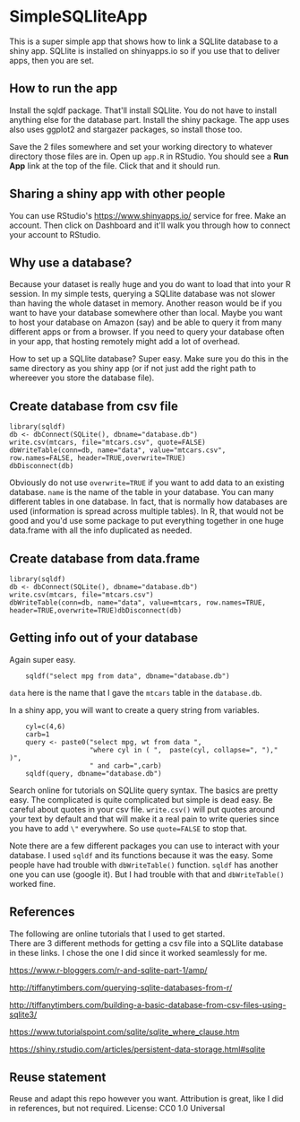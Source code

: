 # SimpleSQLliteApp

This is a super simple app that shows how to link a SQLlite database to a shiny app.  SQLlite is installed on shinyapps.io
so if you use that to deliver apps, then you are set.  

## How to run the app

Install the sqldf package.  That'll install SQLlite.  You do not have to install anything else for the database part.  Install the shiny package.  The app uses also uses ggplot2 and stargazer packages, so install those too.

Save the 2 files somewhere and set your working directory to whatever directory those files are in.  Open up `app.R` in RStudio.  You should see a **Run App** link at the top of the file.  Click that and it should run.  

## Sharing a shiny app with other people

You can use RStudio's https://www.shinyapps.io/ service for free.  Make an account.  Then click on Dashboard and it'll walk you through how to connect your account to RStudio.

## Why use a database?

Because your dataset  is really huge and you do
want to load that into your R session.  In my simple tests, querying a SQLlite database was not slower than having the whole dataset
in memory.  Another reason would be if you want to have your database somewhere other than local.  Maybe you want to host your 
database on Amazon (say) and be able to query it from many different apps or from a browser.  If you need to query your database often in your app, that hosting remotely might add a lot of overhead.

How to set up a SQLlite database?  Super easy. Make sure you do this in the same directory as you shiny app (or if not just add 
the right path to whereever you store the database file).

## Create database from csv file
```
library(sqldf)
db <- dbConnect(SQLite(), dbname="database.db")
write.csv(mtcars, file="mtcars.csv", quote=FALSE)
dbWriteTable(conn=db, name="data", value="mtcars.csv", row.names=FALSE, header=TRUE,overwrite=TRUE)
dbDisconnect(db)
```
Obviously do not use `overwrite=TRUE` if you want to add data to an existing database.  `name` is the name of the table in your 
database.  You can many different tables in one database.  In fact, that is normally how databases are used (information is spread
across multiple tables).  In R, that would not be good and you'd use some package to put everything together in one huge data.frame
with all the info duplicated as needed.

## Create database from data.frame
```
library(sqldf)
db <- dbConnect(SQLite(), dbname="database.db")
write.csv(mtcars, file="mtcars.csv")
dbWriteTable(conn=db, name="data", value=mtcars, row.names=TRUE, header=TRUE,overwrite=TRUE)dbDisconnect(db)
```

## Getting info out of your database

Again super easy.

```
    sqldf("select mpg from data", dbname="database.db")
```
`data` here is the name that I gave the `mtcars` table in the `database.db`.

In a shiny app, you will want to create a query string from variables.  
```
    cyl=c(4,6)
    carb=1
    query <- paste0("select mpg, wt from data ",
                    "where cyl in ( ",  paste(cyl, collapse=", ")," )",
                    " and carb=",carb)
    sqldf(query, dbname="database.db")
```
Search online for tutorials on SQLlite query syntax.  The basics are pretty easy.  The complicated is quite complicated but
simple is dead easy.  Be careful about quotes in your csv file.  `write.csv()` will put quotes around your text by default and
that will make it a real pain to write queries since you have to add `\"` everywhere.  So use `quote=FALSE` to stop that.

Note there are a few different packages you can use to interact with your database.  I used `sqldf` and its functions because
it was the easy.  Some people have had trouble with `dbWriteTable()` function.  `sqldf` has another one you can use (google it). 
But I had trouble with that and `dbWriteTable()` worked fine.

## References

The following are online tutorials that I used to get started.  
There are 3 different methods for getting a csv file into a SQLlite database in these links.  I chose the one I did since it worked seamlessly for me.


https://www.r-bloggers.com/r-and-sqlite-part-1/amp/

http://tiffanytimbers.com/querying-sqlite-databases-from-r/

http://tiffanytimbers.com/building-a-basic-database-from-csv-files-using-sqlite3/

https://www.tutorialspoint.com/sqlite/sqlite_where_clause.htm

https://shiny.rstudio.com/articles/persistent-data-storage.html#sqlite


## Reuse statement

Reuse and adapt this repo however you want. Attribution is great, like I did in references, but not required. License: CC0 1.0 Universal

